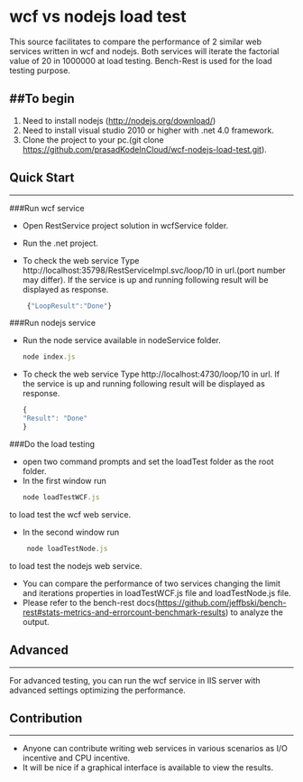 wcf vs nodejs load test
=======================

This source facilitates to compare the performance of 2 similar web services written in wcf and nodejs. Both services will iterate the factorial value of 20 in 1000000 at load testing. Bench-Rest is used for the load testing purpose.

##To begin
---

1. Need to install nodejs (http://nodejs.org/download/)
2. Need to install visual studio 2010 or higher with .net 4.0 framework.
3. Clone the project to your pc.(git clone https://github.com/prasadKodeInCloud/wcf-nodejs-load-test.git).

## Quick Start
---
###Run wcf service

- Open RestService  project solution in wcfService folder.
- Run the .net project.
- To check the web service Type http://localhost:35798/RestServiceImpl.svc/loop/10 in url.(port number may differ). If the service is up and running following result will be displayed as response.

  ```js
   {"LoopResult":"Done"}
    ```
###Run nodejs service

- Run the node service available in nodeService folder.
  ```js
  node index.js
    ```
- To check the web service Type http://localhost:4730/loop/10 in url. If the service is up and running following result will be displayed as response.

  ```js
  {
  "Result": "Done"
  }
    ```
 ###Do the load testing
 
 - open two command prompts and set the loadTest folder as the root folder.
 - In the first window run 
     ```js
    node loadTestWCF.js
    ```
to load test the wcf web service.
- In the second window run 
   ```js
    node loadTestNode.js
    ```
to load test the nodejs web service.
- You can compare the performance of two services changing the limit and iterations properties in loadTestWCF.js file and loadTestNode.js file. 
- Please refer to the bench-rest docs(https://github.com/jeffbski/bench-rest#stats-metrics-and-errorcount-benchmark-results) to analyze the output. 

## Advanced
---

For advanced testing, you can run the wcf service in IIS server with advanced settings optimizing the performance.

## Contribution
---
- Anyone can contribute writing web services in various scenarios as I/O incentive and CPU incentive. 
- It will be nice if a graphical interface is available to view the results.

